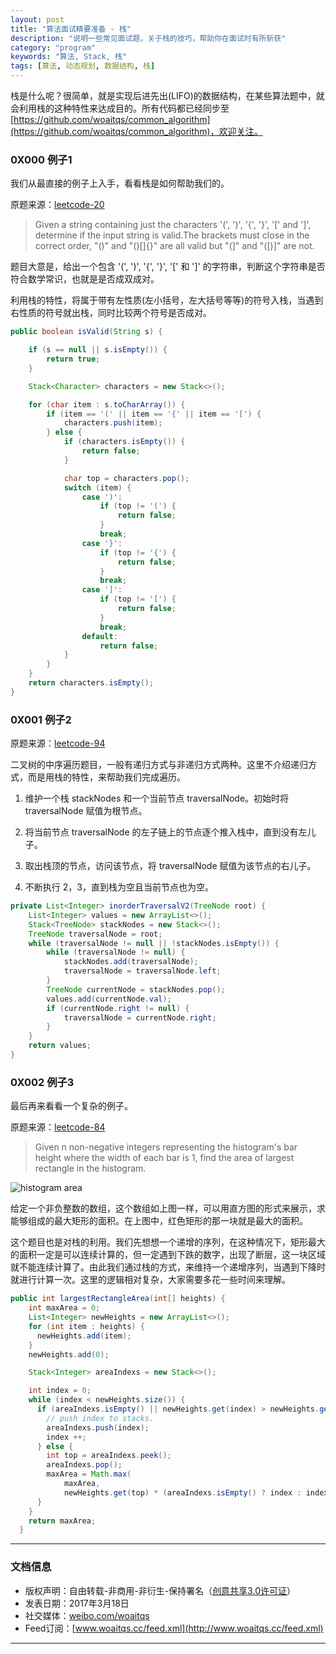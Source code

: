 ```yaml
---
layout: post
title: "算法面试精要准备 - 栈"
description: "说明一些常见面试题，关于栈的技巧，帮助你在面试时有所斩获"
category: "program"
keywords: "算法, Stack, 栈"
tags: [算法, 动态规划, 数据结构, 栈]
---
```



栈是什么呢？很简单，就是实现后进先出(LIFO)的数据结构，在某些算法题中，就会利用栈的这种特性来达成目的。所有代码都已经同步至 [https://github.com/woaitqs/common_algorithm](https://github.com/woaitqs/common_algorithm)，欢迎关注。

<!--more-->

### 0X000 例子1

我们从最直接的例子上入手，看看栈是如何帮助我们的。

原题来源：[leetcode-20](https://leetcode.com/problems/valid-parentheses/)

> Given a string containing just the characters '(', ')', '{', '}', '[' and ']', determine if the input string is valid.The brackets must close in the correct order, "()" and "()[]{}" are all valid but "(]" and "([)]" are not.

题目大意是，给出一个包含 '(', ')', '{', '}', '[' 和 ']' 的字符串，判断这个字符串是否符合数学常识，也就是是否成双成对。

利用栈的特性，将属于带有左性质(左小括号，左大括号等等)的符号入栈，当遇到右性质的符号就出栈，同时比较两个符号是否成对。

```java
public boolean isValid(String s) {

    if (s == null || s.isEmpty()) {
        return true;
    }

    Stack<Character> characters = new Stack<>();

    for (char item : s.toCharArray()) {
        if (item == '(' || item == '{' || item == '[') {
            characters.push(item);
        } else {
            if (characters.isEmpty()) {
                return false;
            }

            char top = characters.pop();
            switch (item) {
                case ')':
                    if (top != '(') {
                        return false;
                    }
                    break;
                case '}':
                    if (top != '{') {
                        return false;
                    }
                    break;
                case ']':
                    if (top != '[') {
                        return false;
                    }
                    break;
                default:
                    return false;
            }
        }
    }
    return characters.isEmpty();
}
```

### 0X001 例子2

原题来源：[leetcode-94](https://leetcode.com/problems/binary-tree-inorder-traversal/)

二叉树的中序遍历题目，一般有递归方式与非递归方式两种。这里不介绍递归方式，而是用栈的特性，来帮助我们完成遍历。

1. 维护一个栈 stackNodes 和一个当前节点 traversalNode。初始时将 traversalNode 赋值为根节点。

2. 将当前节点 traversalNode 的左子链上的节点逐个推入栈中，直到没有左儿子。

3. 取出栈顶的节点，访问该节点，将 traversalNode 赋值为该节点的右儿子。

4. 不断执行 2，3，直到栈为空且当前节点也为空。


```java
private List<Integer> inorderTraversalV2(TreeNode root) {
    List<Integer> values = new ArrayList<>();
    Stack<TreeNode> stackNodes = new Stack<>();
    TreeNode traversalNode = root;
    while (traversalNode != null || !stackNodes.isEmpty()) {
        while (traversalNode != null) {
            stackNodes.add(traversalNode);
            traversalNode = traversalNode.left;
        }
        TreeNode currentNode = stackNodes.pop();
        values.add(currentNode.val);
        if (currentNode.right != null) {
            traversalNode = currentNode.right;
        }
    }
    return values;
}
```

### 0X002 例子3

最后再来看看一个复杂的例子。

原题来源：[leetcode-84](https://leetcode.com/problems/largest-rectangle-in-histogram/)

> Given n non-negative integers representing the histogram's bar height where the width of each bar is 1, find the area of largest rectangle in the histogram.

![histogram area](http://o8p68x17d.bkt.clouddn.com/histogram_area.png)

给定一个非负整数的数组，这个数组如上图一样，可以用直方图的形式来展示，求能够组成的最大矩形的面积。在上图中，红色矩形的那一块就是最大的面积。

这个题目也是对栈的利用。我们先想想一个递增的序列，在这种情况下，矩形最大的面积一定是可以连续计算的，但一定遇到下跌的数字，出现了断层，这一块区域就不能连续计算了。由此我们通过栈的方式，来维持一个递增序列，当遇到下降时就进行计算一次。这里的逻辑相对复杂，大家需要多花一些时间来理解。

```java
public int largestRectangleArea(int[] heights) {
    int maxArea = 0;
    List<Integer> newHeights = new ArrayList<>();
    for (int item : heights) {
      newHeights.add(item);
    }
    newHeights.add(0);

    Stack<Integer> areaIndexs = new Stack<>();

    int index = 0;
    while (index < newHeights.size()) {
      if (areaIndexs.isEmpty() || newHeights.get(index) > newHeights.get(areaIndexs.peek())) {
        // push index to stacks.
        areaIndexs.push(index);
        index ++;
      } else {
        int top = areaIndexs.peek();
        areaIndexs.pop();
        maxArea = Math.max(
            maxArea,
            newHeights.get(top) * (areaIndexs.isEmpty() ? index : index - areaIndexs.peek() - 1));
      }
    }
    return maxArea;
  }
```

--------------

### 文档信息

* 版权声明：自由转载-非商用-非衍生-保持署名（[创意共享3.0许可证](http://creativecommons.org/licenses/by-nc-nd/3.0/deed.zh)）
* 发表日期：2017年3月18日
* 社交媒体：[weibo.com/woaitqs](http://weibo.com/woaitqs)
* Feed订阅：[www.woaitqs.cc/feed.xml](http://www.woaitqs.cc/feed.xml)

------------------------
